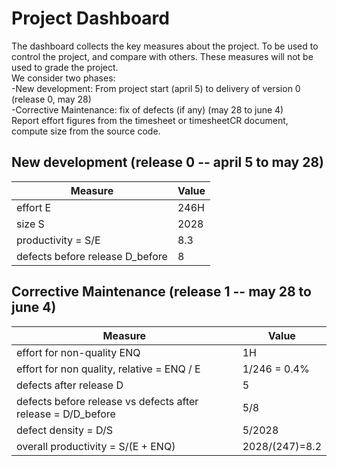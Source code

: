 # Project Dashboard

The dashboard collects the key measures about the project.
To be used to control the project, and compare with others. These measures will not be used to grade the project. <br>
We consider two phases: <br>
-New development: From project start (april 5) to delivery of version 0 (release 0, may 28) <br>
-Corrective Maintenance: fix of defects (if any)  (may 28 to june 4)   <br>
Report effort figures from the timesheet or timesheetCR document, compute size from the source code.

## New development (release 0  -- april 5 to may 28)
| Measure| Value |
|---|---|
|effort E |246H|
|size S   |2028|
|productivity = S/E |8.3|
|defects before release D_before  |8|




## Corrective Maintenance (release 1 -- may 28 to june 4)

| Measure | Value|
|---|---|
| effort for non-quality ENQ  |1H|
| effort for non quality, relative = ENQ / E |1/246 = 0.4%|
|defects after release D  |5|
| defects before release vs defects after release = D/D_before |5/8|
|defect density = D/S|5/2028|
|overall productivity = S/(E + ENQ)|2028/(247)=8.2|
